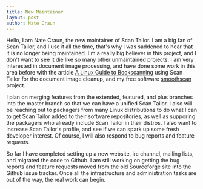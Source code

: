 ```yaml
---
title: New Maintainer
layout: post
author: Nate Craun
---
```


Hello, I am Nate Craun, the new maintainer of Scan Tailor. I am a big fan of Scan Tailor, and I use it all the time, that's why I was saddened to hear that it is no longer being maintained. I'm a really big believer in this project, and I don't want to see it die like so many other unmaintained projects. I am very interested in document image processing, and have done some work in this area before with the article [A Linux Guide to Bookscanning](https://natecraun.net/articles/linux-guide-to-book-scanning.html) using Scan Tailor for the document image cleanup, and my free software [smoothscan](https://natecraun.net/projects/smoothscan/) project.

I plan on merging features from the extended, featured, and plus branches into the master branch so that we can have a unified Scan Tailor. I also will be reaching out to packagers from many Linux distributions to do what I can to get Scan Tailor added to their software repositories, as well as supporing the packagers who already include Scan Tailor in their distros. I also want to increase Scan Tailor's profile, and see if we can spark up some fresh developer interest. Of course, I will also respond to bug reports and feature requests.

So far I have completed setting up a new website, irc channel, mailing lists, and migrated the code to Github. I am still working on getting the bug reports and feature requests moved from the old Sourceforge site into the Github issue tracker. Once all the infrastructure and administration tasks are out of the way, the real work can begin.
